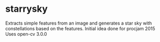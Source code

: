 # starrysky
Extracts simple features from an image and generates a star sky with constellations based on the features.  Initial idea done for procjam 2015
Uses open-cv 3.0.0
